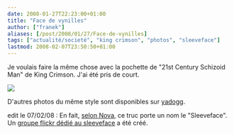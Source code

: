 ```yaml
---
date: 2008-01-27T22:23:00+01:00
title: "Face de vynilles"
author: ["franek"]
aliases: [/post/2008/01/27/Face-de-vynilles]
tags: ["actualité/societé", "king crimson", "photos", "sleeveface"]
lastmod: 2008-02-07T23:50:50+01:00
---
```

Je voulais faire la même chose avec la pochette de "21st Century Schizoid Man" de King Crimson. J'ai été pris de court.

![](http://yadogg.com/wp-content/uploads/2007/12/sleeve_028.jpg)

D'autres photos du même style sont disponibles sur [yadogg](http://yadogg.com/music/more-vinyl-sleeve-heads/).

edit le 07/02/08 : En fait, [selon Nova](http://www.novaplanet.com/cyber-hardcore/news,2044,le-sleeveface-cest-sympatoche.html?xtor=2), ce truc porte un nom le "Sleeveface". Un [groupe flickr dédié au sleeveface](http://www.flickr.com/groups/sleeveface/) a été créé.
